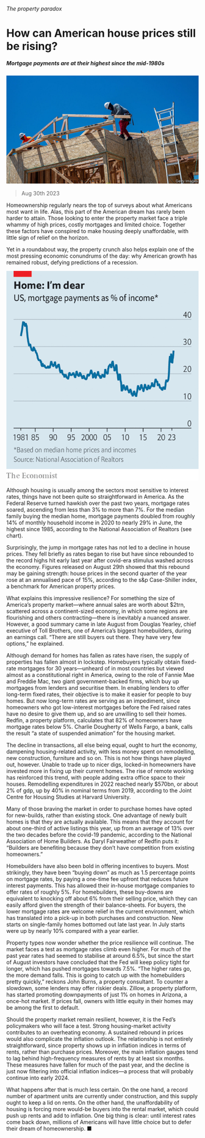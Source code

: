 ###### The property paradox

# How can American house prices still be rising? 

##### Mortgage payments are at their highest since the mid-1980s 

![image](images/20230902_FNP502.jpg) 

> Aug 30th 2023 

Homeownership regularly nears the top of surveys about what Americans most want in life. Alas, this part of the American dream has rarely been harder to attain. Those looking to enter the property market face a triple whammy of high prices, costly mortgages and limited choice. Together these factors have conspired to make housing deeply unaffordable, with little sign of relief on the horizon. 

Yet in a roundabout way, the property crunch also helps explain one of the most pressing economic conundrums of the day: why American growth has remained robust, defying predictions of a recession.

![image](images/20230902_FNC399.png) 


Although housing is usually among the sectors most sensitive to interest rates, things have not been quite so straightforward in America. As the Federal Reserve turned hawkish over the past two years, mortgage rates soared, ascending from less than 3% to more than 7%. For the median family buying the median home, mortgage payments doubled from roughly 14% of monthly household income in 2020 to nearly 29% in June, the highest since 1985, according to the National Association of Realtors (see chart).

Surprisingly, the jump in mortgage rates has not led to a decline in house prices. They fell briefly as rates began to rise but have since rebounded to the record highs hit early last year after covid-era stimulus washed across the economy. Figures released on August 29th showed that this rebound may be gaining strength: house prices in the second quarter of the year rose at an annualised pace of 15%, according to the s&amp;p Case-Shiller index, a benchmark for American property prices. 

What explains this impressive resilience? For something the size of America’s property market—where annual sales are worth about $2trn, scattered across a continent-sized economy, in which some regions are flourishing and others contracting—there is inevitably a nuanced answer. However, a good summary came in late August from Douglas Yearley, chief executive of Toll Brothers, one of America’s biggest homebuilders, during an earnings call. “There are still buyers out there. They have very few options,” he explained.

Although demand for homes has fallen as rates have risen, the supply of properties has fallen almost in lockstep. Homebuyers typically obtain fixed-rate mortgages for 30 years—unheard of in most countries but viewed almost as a constitutional right in America, owing to the role of Fannie Mae and Freddie Mac, two giant government-backed firms, which buy up mortgages from lenders and securitise them. In enabling lenders to offer long-term fixed rates, their objective is to make it easier for people to buy homes. But now long-term rates are serving as an impediment, since homeowners who got low-interest mortgages before the Fed raised rates have no desire to give them up, and so are unwilling to sell their homes. Redfin, a property platform, calculates that 82% of homeowners have mortgage rates below 5%. Charlie Dougherty of Wells Fargo, a bank, calls the result “a state of suspended animation” for the housing market. 

The decline in transactions, all else being equal, ought to hurt the economy, dampening housing-related activity, with less money spent on remodelling, new construction, furniture and so on. This is not how things have played out, however. Unable to trade up to nicer digs, locked-in homeowners have invested more in fixing up their current homes. The rise of remote working has reinforced this trend, with people adding extra office space to their houses. Remodelling expenditures in 2022 reached nearly $570bn, or about 2% of gdp, up by 40% in nominal terms from 2019, according to the Joint Centre for Housing Studies at Harvard University.

Many of those braving the market in order to purchase homes have opted for new-builds, rather than existing stock. One advantage of newly built homes is that they are actually available. This means that they account for about one-third of active listings this year, up from an average of 13% over the two decades before the covid-19 pandemic, according to the National Association of Home Builders. As Daryl Fairweather of Redfin puts it: “Builders are benefiting because they don’t have competition from existing homeowners.” 

Homebuilders have also been bold in offering incentives to buyers. Most strikingly, they have been “buying down” as much as 1.5 percentage points on mortgage rates, by paying a one-time fee upfront that reduces future interest payments. This has allowed their in-house mortgage companies to offer rates of roughly 5%. For homebuilders, these buy-downs are equivalent to knocking off about 6% from their selling price, which they can easily afford given the strength of their balance-sheets. For buyers, the lower mortgage rates are welcome relief in the current environment, which has translated into a pick-up in both purchases and construction. New starts on single-family homes bottomed out late last year. In July starts were up by nearly 10% compared with a year earlier.

Property types now wonder whether the price resilience will continue. The market faces a test as mortgage rates climb even higher. For much of the past year rates had seemed to stabilise at around 6.5%, but since the start of August investors have concluded that the Fed will keep policy tight for longer, which has pushed mortgages towards 7.5%. “The higher rates go, the more demand falls. This is going to catch up with the homebuilders pretty quickly,” reckons John Burns, a property consultant. To counter a slowdown, some lenders may offer riskier deals. Zillow, a property platform, has started promoting downpayments of just 1% on homes in Arizona, a once-hot market. If prices fall, owners with little equity in their homes may be among the first to default.

Should the property market remain resilient, however, it is the Fed’s policymakers who will face a test. Strong housing-market activity contributes to an overheating economy. A sustained rebound in prices would also complicate the inflation outlook. The relationship is not entirely straightforward, since property shows up in inflation indices in terms of rents, rather than purchase prices. Moreover, the main inflation gauges tend to lag behind high-frequency measures of rents by at least six months. These measures have fallen for much of the past year, and the decline is just now filtering into official inflation indices—a process that will probably continue into early 2024.

What happens after that is much less certain. On the one hand, a record number of apartment units are currently under construction, and this supply ought to keep a lid on rents. On the other hand, the unaffordability of housing is forcing more would-be buyers into the rental market, which could push up rents and add to inflation. One big thing is clear: until interest rates come back down, millions of Americans will have little choice but to defer their dream of homeownership. ■


